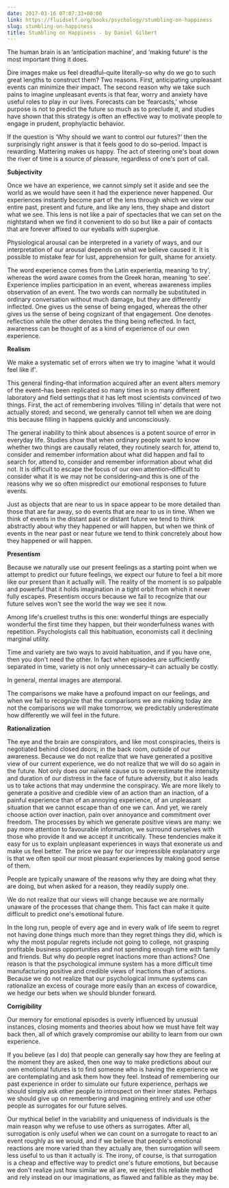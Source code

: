 ```yaml
---
date: 2017-03-16 07:07:33+00:00
link: https://fluidself.org/books/psychology/stumbling-on-happiness
slug: stumbling-on-happiness
title: Stumbling on Happiness - by Daniel Gilbert
---
```


The human brain is an ‘anticipation machine', and ‘making future' is the most important thing it does.

Dire images make us feel dreadful–quite literally–so why do we go to such great lengths to construct them? Two reasons. First, anticipating unpleasant events can minimize their impact. The second reason why we take such pains to imagine unpleasant events is that fear, worry and anxiety have useful roles to play in our lives. Forecasts can be ‘fearcasts,' whose purpose is not to predict the future so much as to preclude it, and studies have shown that this strategy is often an effective way to motivate people to engage in prudent, prophylactic behavior.

If the question is ‘Why should we want to control our futures?' then the surprisingly right answer is that it feels good to do so–period. Impact is rewarding. Mattering makes us happy. The act of steering one's boat down the river of time is a source of pleasure, regardless of one's port of call.

**Subjectivity**

Once we have an experience, we cannot simply set it aside and see the world as we would have seen it had the experience never happened. Our experiences instantly become part of the lens through which we view our entire past, present and future, and like any lens, they shape and distort what we see. This lens is not like a pair of spectacles that we can set on the nightstand when we find it convenient to do so but like a pair of contacts that are forever affixed to our eyeballs with superglue.

Physiological arousal can be interpreted in a variety of ways, and our interpretation of our arousal depends on what we believe caused it. It is possible to mistake fear for lust, apprehension for guilt, shame for anxiety.

The word experience comes from the Latin experientia, meaning ‘to try', whereas the word aware comes from the Greek horan, meaning ‘to see'. Experience implies participation in an event, whereas awareness implies observation of an event. The two words can normally be substituted in ordinary conversation without much damage, but they are differently inflected. One gives us the sense of being engaged, whereas the other gives us the sense of being cognizant of that engagement. One denotes reflection while the other denotes the thing being reflected. In fact, awareness can be thought of as a kind of experience of our own experience.

**Realism**

We make a systematic set of errors when we try to imagine ‘what it would feel like if'.

This general finding–that information acquired after an event alters memory of the event–has been replicated so many times in so many different laboratory and field settings that it has left most scientists convinced of two things. First, the act of remembering involves ‘filling in' details that were not actually stored; and second, we generally cannot tell when we are doing this because filling in happens quickly and unconsciously.

The general inability to think about absences is a potent source of error in everyday life. Studies show that when ordinary people want to know whether two things are causally related, they routinely search for, attend to, consider and remember information about what did happen and fail to search for, attend to, consider and remember information about what did not. It is difficult to escape the focus of our own attention–difficult to consider what it is we may not be considering–and this is one of the reasons why we so often mispredict our emotional responses to future events.

Just as objects that are near to us in space appear to be more detailed than those that are far away, so do events that are near to us in time. When we think of events in the distant past or distant future we tend to think abstractly about why they happened or will happen, but when we think of events in the near past or near future we tend to think concretely about how they happened or will happen.

**Presentism**

Because we naturally use our present feelings as a starting point when we attempt to predict our future feelings, we expect our future to feel a bit more like our present than it actually will. The reality of the moment is so palpable and powerful that it holds imagination in a tight orbit from which it never fully escapes. Presentism occurs because we fail to recognize that our future selves won't see the world the way we see it now.

Among life's cruellest truths is this one: wonderful things are especially wonderful the first time they happen, but their wonderfulness wanes with repetition. Psychologists call this habituation, economists call it declining marginal utility.

Time and variety are two ways to avoid habituation, and if you have one, then you don't need the other. In fact when episodes are sufficiently separated in time, variety is not only unnecessary–it can actually be costly.

In general, mental images are atemporal.

The comparisons we make have a profound impact on our feelings, and when we fail to recognize that the comparisons we are making today are not the comparisons we will make tomorrow, we predictably underestimate how differently we will feel in the future.

**Rationalization**

The eye and the brain are conspirators, and like most conspiracies, theirs is negotiated behind closed doors, in the back room, outside of our awareness. Because we do not realize that we have generated a positive view of our current experience, we do not realize that we will do so again in the future. Not only does our naïveté cause us to overestimate the intensity and duration of our distress in the face of future adversity, but it also leads us to take actions that may undermine the conspiracy. We are more likely to generate a positive and credible view of an action than an inaction, of a painful experience than of an annoying experience, of an unpleasant situation that we cannot escape than of one we can. And yet, we rarely choose action over inaction, pain over annoyance and commitment over freedom. The processes by which we generate positive views are many: we pay more attention to favourable information, we surround ourselves with those who provide it and we accept it uncritically. These tendencies make it easy for us to explain unpleasant experiences in ways that exonerate us and make us feel better. The price we pay for our irrepressible explanatory urge is that we often spoil our most pleasant experiences by making good sense of them.

People are typically unaware of the reasons why they are doing what they are doing, but when asked for a reason, they readily supply one.

We do not realize that our views will change because we are normally unaware of the processes that change them. This fact can make it quite difficult to predict one's emotional future.

In the long run, people of every age and in every walk of life seem to regret not having done things much more than they regret things they did, which is why the most popular regrets include not going to college, not grasping profitable business opportunities and not spending enough time with family and friends. But why do people regret inactions more than actions? One reason is that the psychological immune system has a more difficult time manufacturing positive and credible views of inactions than of actions. Because we do not realize that our psychological immune systems can rationalize an excess of courage more easily than an excess of cowardice, we hedge our bets when we should blunder forward.

**Corrigibility**

Our memory for emotional episodes is overly influenced by unusual instances, closing moments and theories about how we must have felt way back then, all of which gravely compromise our ability to learn from our own experience.

If you believe (as I do) that people can generally say how they are feeling at the moment they are asked, then one way to make predictions about our own emotional futures is to find someone who is having the experience we are contemplating and ask them how they feel. Instead of remembering our past experience in order to simulate our future experience, perhaps we should simply ask other people to introspect on their inner states. Perhaps we should give up on remembering and imagining entirely and use other people as surrogates for our future selves.

Our mythical belief in the variability and uniqueness of individuals is the main reason why we refuse to use others as surrogates. After all, surrogation is only useful when we can count on a surrogate to react to an event roughly as we would, and if we believe that people's emotional reactions are more varied than they actually are, then surrogation will seem less useful to us than it actually is. The irony, of course, is that surrogation is a cheap and effective way to predict one's future emotions, but because we don't realize just how similar we all are, we reject this reliable method and rely instead on our imaginations, as flawed and fallible as they may be.
